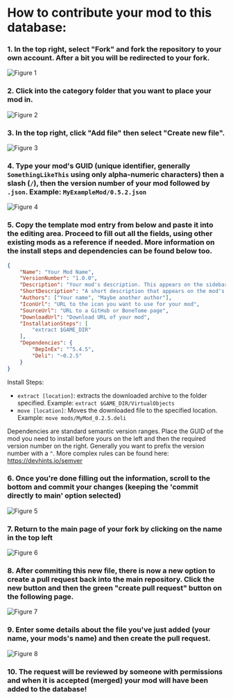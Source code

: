 # How to contribute your mod to this database:
### 1. In the top right, select "Fork" and fork the repository to your own account. After a bit you will be redirected to your fork.
![Figure 1](https://i.imgur.com/mAirFMb.png)

### 2. Click into the category folder that you want to place your mod in.
![Figure 2](https://i.imgur.com/MPN53rv.png)

### 3. In the top right, click "Add file" then select "Create new file".
![Figure 3](https://i.imgur.com/CFX5QYm.png)

### 4. Type your mod's GUID (unique identifier, generally `SomethingLikeThis` using only alpha-numeric characters) then a slash (`/`), then the version number of your mod followed by `.json`. Example: `MyExampleMod/0.5.2.json`
![Figure 4](https://i.imgur.com/9drVvYu.png)

### 5. Copy the template mod entry from below and paste it into the editing area. Proceed to fill out all the fields, using other existing mods as a reference if needed. More information on the install steps and dependencies can be found below too.
```JSON
{
	"Name": "Your Mod Name",
	"VersionNumber": "1.0.0",
	"Description": "Your mod's description. This appears on the sidebar!",
	"ShortDescription": "A short description that appears on the mod's card in the list",
	"Authors": ["Your name", "Maybe another author"],
	"IconUrl": "URL to the icon you want to use for your mod",
	"SourceUrl": "URL to a GitHub or BoneTome page",
	"DownloadUrl": "Download URL of your mod",
	"InstallationSteps": [
		"extract $GAME_DIR"
	],
	"Dependencies": {
		"BepInEx": "^5.4.5",
		"Deli": "~0.2.5"
	}
}
```

Install Steps:
* `extract [location]`: extracts the downloaded archive to the folder specified. Example: `extract $GAME_DIR/VirtualObjects`
* `move [location]`: Moves the downloaded file to the specified location. Example: `move mods/MyMod_0.2.5.deli`

Dependencies are standard semantic version ranges. Place the GUID of the mod you need to install before yours on the left and then the required version number on the right.
Generally you want to prefix the version number with a `^`.
More complex rules can be found here: https://devhints.io/semver

### 6. Once you're done filling out the information, scroll to the bottom and commit your changes (keeping the 'commit directly to main' option selected)
![Figure 5](https://i.imgur.com/ST08ThJ.png)

### 7. Return to the main page of your fork by clicking on the name in the top left
![Figure 6](https://i.imgur.com/GA1wIi1.png)

### 8. After commiting this new file, there is now a new option to create a pull request back into the main repository. Click the new button and then the green "create pull request" button on the following page.
![Figure 7](https://i.imgur.com/Nx22QGv.png)

### 9. Enter some details about the file you've just added (your name, your mods's name) and then create the pull request.
![Figure 8](https://i.imgur.com/tD9hG7q.png)

### 10. The request will be reviewed by someone with permissions and when it is accepted (merged) your mod will have been added to the database!
